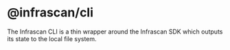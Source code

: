 # @infrascan/cli

The Infrascan CLI is a thin wrapper around the Infrascan SDK which outputs its state to the local file system.

